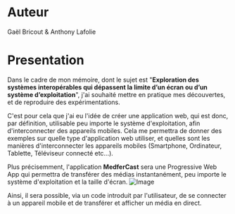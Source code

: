 Auteur
======

Gaël Bricout & Anthony Lafolie

# Presentation
Dans le cadre de mon mémoire, dont le sujet est "**Exploration des systèmes interopérables qui dépassent la limite d’un écran ou d’un système d’exploitation**", j'ai souhaité mettre en pratique mes découvertes, et de reproduire des expérimentations.

C'est pour cela que j'ai eu l'idée de créer une application web, qui est donc, par définition, utilisable peu importe le système d'exploitation, afin d'interconnecter des appareils mobiles. Cela me permettra de donner des exemples sur quelle type d'application web utiliser, et quelles sont les manières d'interconnecter les appareils mobiles (Smartphone, Ordinateur, Tablette, Téléviseur connecté etc...).

Plus précisemment, l'application **MedferCast** sera une Progressive Web App qui permettra de transférer des médias instantanément, peu importe le système d'exploitation et la taille d'écran.
![Image](doc/ModélisationMedfer.png)

Ainsi, il sera possible, via un code introduit par l'utilisateur, de se connecter à un appareil mobile et de transférer et afficher un média en direct.
